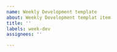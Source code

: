 ```yaml
---
name: Weekly Development template
about: Weekly Development templat item
title: ''
labels: week-dev
assignees: ''

---
```



